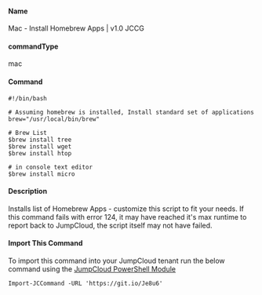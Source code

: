 #### Name

Mac - Install Homebrew Apps | v1.0 JCCG

#### commandType

mac

#### Command

```
#!/bin/bash

# Assuming homebrew is installed, Install standard set of applications
brew="/usr/local/bin/brew"

# Brew List
$brew install tree
$brew install wget
$brew install htop

# in console text editor
$brew install micro
```

#### Description

Installs list of Homebrew Apps - customize this script to fit your needs. If this command fails with error 124, it may have reached it's max runtime to report back to JumpCloud, the script itself may not have failed.

#### Import This Command

To import this command into your JumpCloud tenant run the below command using the [JumpCloud PowerShell Module](https://github.com/TheJumpCloud/support/wiki/Installing-the-JumpCloud-PowerShell-Module)

```
Import-JCCommand -URL 'https://git.io/Je8u6'
```
